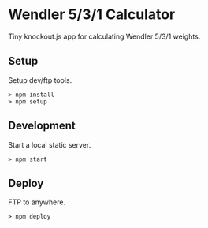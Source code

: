 Wendler 5/3/1 Calculator
======

Tiny knockout.js app for calculating Wendler 5/3/1 weights.

## Setup

Setup dev/ftp tools.

```
> npm install
> npm setup
```

## Development

Start a local static server.

```
> npm start
```

## Deploy

FTP to anywhere.

```
> npm deploy
```
